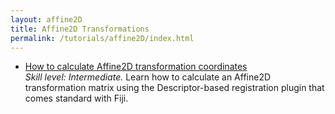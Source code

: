 ```yaml
---
layout: affine2D
title: Affine2D Transformations
permalink: /tutorials/affine2D/index.html
---
```


* [How to calculate Affine2D transformation coordinates](HowToCalculateAffine2D)  
  _Skill level: Intermediate._ Learn how to calculate an Affine2D transformation matrix using the Descriptor-based registration plugin that comes standard with Fiji.

